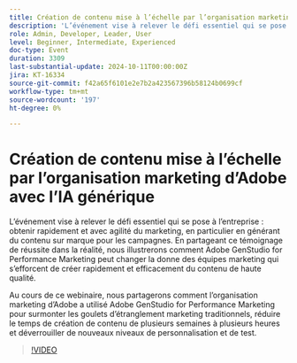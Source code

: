 ```yaml
---
title: Création de contenu mise à l’échelle par l’organisation marketing d’Adobe avec l’IA générique
description: 'L’événement vise à relever le défi essentiel qui se pose à l’entreprise : obtenir rapidement et avec agilité du marketing, en particulier en générant du contenu sur marque pour les campagnes. En partageant ce témoignage de réussite, nous illustrerons comment Adobe GenStudio for Performance Marketing peut changer la donne des équipes marketing qui s’efforcent de créer rapidement et efficacement du contenu de qualité. Au cours de ce webinaire, nous montrerons comment l’organisation marketing d’Adobe a utilisé Adobe GenStudio for Performance Marketing pour surmonter les goulets d’étranglement marketing traditionnels, réduire la création de contenu de plusieurs semaines à plusieurs heures et déverrouiller de nouveaux niveaux de personnalisation et de test.'
role: Admin, Developer, Leader, User
level: Beginner, Intermediate, Experienced
doc-type: Event
duration: 3309
last-substantial-update: 2024-10-11T00:00:00Z
jira: KT-16334
source-git-commit: f42a65f6101e2e7b2a423567396b58124b0699cf
workflow-type: tm+mt
source-wordcount: '197'
ht-degree: 0%

---
```



# Création de contenu mise à l’échelle par l’organisation marketing d’Adobe avec l’IA générique

L’événement vise à relever le défi essentiel qui se pose à l’entreprise : obtenir rapidement et avec agilité du marketing, en particulier en générant du contenu sur marque pour les campagnes. En partageant ce témoignage de réussite dans la réalité, nous illustrerons comment Adobe GenStudio for Performance Marketing peut changer la donne des équipes marketing qui s’efforcent de créer rapidement et efficacement du contenu de haute qualité.

Au cours de ce webinaire, nous partagerons comment l’organisation marketing d’Adobe a utilisé Adobe GenStudio for Performance Marketing pour surmonter les goulets d’étranglement marketing traditionnels, réduire le temps de création de contenu de plusieurs semaines à plusieurs heures et déverrouiller de nouveaux niveaux de personnalisation et de test.

>[!VIDEO](https://video.tv.adobe.com/v/3435049/?learn=on)

